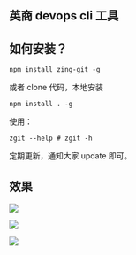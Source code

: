 ## 英商 devops cli 工具     


 
## 如何安装？

```shell
npm install zing-git -g
```

或者 clone 代码，本地安装

```shell
npm install . -g
```

使用：

```
zgit --help # zgit -h
```    

定期更新，通知大家 update 即可。

## 效果

![](http://www.gitrue.com:9000/image/A95FE3D1DCBD16064DF8824783448546.jpg)

![](http://www.gitrue.com:9000/image/A7055320A68EEF852DBA77002AEFBEED.jpg)

![](http://http://www.gitrue.com:9000/image/92330D317E10D026EC3E1C3EFD7755EB.png)

